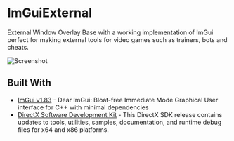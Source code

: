 # ImGuiExternal
External Window Overlay Base with a working implementation of ImGui perfect for making external tools for video games such as trainers, bots and cheats.


![Screenshot](https://raw.githubusercontent.com/inc-Majdev/ImGuiExternal/master/ImGuiExternal/Image/Screenshot.png)

## Built With
* [ImGui v1.83](https://github.com/ocornut/imgui) - Dear ImGui: Bloat-free Immediate Mode Graphical User interface for C++ with minimal dependencies
* [DirectX Software Development Kit](https://www.microsoft.com/en-us/download/details.aspx?id=6812) - This DirectX SDK release contains updates to tools, utilities, samples, documentation, and runtime debug files for x64 and x86 platforms.
